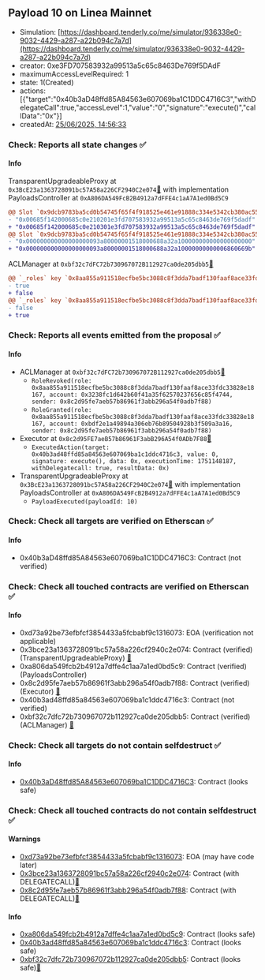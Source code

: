 ## Payload 10 on Linea Mainnet

- Simulation: [https://dashboard.tenderly.co/me/simulator/936338e0-9032-4429-a287-a22b094c7a7d](https://dashboard.tenderly.co/me/simulator/936338e0-9032-4429-a287-a22b094c7a7d)
- creator: 0xe3FD707583932a99513a5c65c8463De769f5DAdF
- maximumAccessLevelRequired: 1
- state: 1(Created)
- actions: [{"target":"0x40b3aD48ffd85A84563e607069ba1C1DDC4716C3","withDelegateCall":true,"accessLevel":1,"value":"0","signature":"execute()","callData":"0x"}]
- createdAt: [25/06/2025, 14:56:33](https://lineascan.build/tx/0x5c4be2818f897b92f1894b9d1e2de96c84000c7f8bbca190eb7c7d93e1ceed39)

### Check: Reports all state changes :white_check_mark:

#### Info


TransparentUpgradeableProxy at `0x3BcE23a1363728091bc57A58a226CF2940C2e074`[:ghost:](https://github.com/bgd-labs/aave-address-book "GovernanceV3Linea.PAYLOADS_CONTROLLER") with implementation PayloadsController at `0xA806DA549FcB2B4912a7dFFE4c1aA7A1ed0Bd5C9`
```diff
@@ Slot `0x9dcb9783ba5cd0b54745f65f4f918525e461e91888c334e5342cb380ac558d53` @@
- "0x00685f142000685c0e210201e3fd707583932a99513a5c65c8463de769f5dadf"
+ "0x00685f142000685c0e210301e3fd707583932a99513a5c65c8463de769f5dadf"
@@ Slot `0x9dcb9783ba5cd0b54745f65f4f918525e461e91888c334e5342cb380ac558d54` @@
- "0x000000000000000000093a80000001518000688a32a100000000000000000000"
+ "0x000000000000000000093a80000001518000688a32a10000000000006860669b"
```

ACLManager at `0xbf32c7dFC72b730967072B112927ca0de205dbb5`[:ghost:](https://github.com/bgd-labs/aave-address-book "AaveV3Linea.ACL_MANAGER")
```diff
@@ `_roles` key `0x8aa855a911518ecfbe5bc3088c8f3dda7badf130faaf8ace33fdc33828e18167.members.0x3238fc1d642b60f41a35f62570237656c85f4744` @@
- true
+ false
@@ `_roles` key `0x8aa855a911518ecfbe5bc3088c8f3dda7badf130faaf8ace33fdc33828e18167.members.0xbdf2e1a49894a306eb76b89504928b3f509a3a16` @@
- false
+ true
```


### Check: Reports all events emitted from the proposal :white_check_mark:

#### Info

- ACLManager at `0xbf32c7dFC72b730967072B112927ca0de205dbb5`[:ghost:](https://github.com/bgd-labs/aave-address-book "AaveV3Linea.ACL_MANAGER")
  - `RoleRevoked(role: 0x8aa855a911518ecfbe5bc3088c8f3dda7badf130faaf8ace33fdc33828e18167, account: 0x3238fc1d642b60f41a35f62570237656c85f4744, sender: 0x8c2d95fe7aeb57b86961f3abb296a54f0adb7f88)`
  - `RoleGranted(role: 0x8aa855a911518ecfbe5bc3088c8f3dda7badf130faaf8ace33fdc33828e18167, account: 0xbdf2e1a49894a306eb76b89504928b3f509a3a16, sender: 0x8c2d95fe7aeb57b86961f3abb296a54f0adb7f88)`
- Executor at `0x8c2d95FE7aeB57b86961F3abB296A54f0ADb7F88`[:ghost:](https://github.com/bgd-labs/aave-address-book "AaveV3Linea.ACL_ADMIN, GovernanceV3Linea.EXECUTOR_LVL_1")
  - `ExecutedAction(target: 0x40b3ad48ffd85a84563e607069ba1c1ddc4716c3, value: 0, signature: execute(), data: 0x, executionTime: 1751148187, withDelegatecall: true, resultData: 0x)`
- TransparentUpgradeableProxy at `0x3BcE23a1363728091bc57A58a226CF2940C2e074`[:ghost:](https://github.com/bgd-labs/aave-address-book "GovernanceV3Linea.PAYLOADS_CONTROLLER") with implementation PayloadsController at `0xA806DA549FcB2B4912a7dFFE4c1aA7A1ed0Bd5C9`
  - `PayloadExecuted(payloadId: 10)`

### Check: Check all targets are verified on Etherscan :white_check_mark:

#### Info

- 0x40b3aD48ffd85A84563e607069ba1C1DDC4716C3: Contract (not verified) 

### Check: Check all touched contracts are verified on Etherscan :white_check_mark:

#### Info

- 0xd73a92be73efbfcf3854433a5fcbabf9c1316073: EOA (verification not applicable)
- 0x3bce23a1363728091bc57a58a226cf2940c2e074: Contract (verified) (TransparentUpgradeableProxy) [:ghost:](https://github.com/bgd-labs/aave-address-book "GovernanceV3Linea.PAYLOADS_CONTROLLER")
- 0xa806da549fcb2b4912a7dffe4c1aa7a1ed0bd5c9: Contract (verified) (PayloadsController) 
- 0x8c2d95fe7aeb57b86961f3abb296a54f0adb7f88: Contract (verified) (Executor) [:ghost:](https://github.com/bgd-labs/aave-address-book "AaveV3Linea.ACL_ADMIN, GovernanceV3Linea.EXECUTOR_LVL_1")
- 0x40b3ad48ffd85a84563e607069ba1c1ddc4716c3: Contract (not verified) 
- 0xbf32c7dfc72b730967072b112927ca0de205dbb5: Contract (verified) (ACLManager) [:ghost:](https://github.com/bgd-labs/aave-address-book "AaveV3Linea.ACL_MANAGER")

### Check: Check all targets do not contain selfdestruct :white_check_mark:

#### Info

- [0x40b3aD48ffd85A84563e607069ba1C1DDC4716C3](https://lineascan.build/address/0x40b3aD48ffd85A84563e607069ba1C1DDC4716C3): Contract (looks safe)

### Check: Check all touched contracts do not contain selfdestruct :white_check_mark:

#### Warnings

- [0xd73a92be73efbfcf3854433a5fcbabf9c1316073](https://lineascan.build/address/0xd73a92be73efbfcf3854433a5fcbabf9c1316073): EOA (may have code later)
- [0x3bce23a1363728091bc57a58a226cf2940c2e074](https://lineascan.build/address/0x3bce23a1363728091bc57a58a226cf2940c2e074): Contract (with DELEGATECALL)[:ghost:](https://github.com/bgd-labs/aave-address-book "GovernanceV3Linea.PAYLOADS_CONTROLLER")
- [0x8c2d95fe7aeb57b86961f3abb296a54f0adb7f88](https://lineascan.build/address/0x8c2d95fe7aeb57b86961f3abb296a54f0adb7f88): Contract (with DELEGATECALL)[:ghost:](https://github.com/bgd-labs/aave-address-book "AaveV3Linea.ACL_ADMIN, GovernanceV3Linea.EXECUTOR_LVL_1")

#### Info

- [0xa806da549fcb2b4912a7dffe4c1aa7a1ed0bd5c9](https://lineascan.build/address/0xa806da549fcb2b4912a7dffe4c1aa7a1ed0bd5c9): Contract (looks safe)
- [0x40b3ad48ffd85a84563e607069ba1c1ddc4716c3](https://lineascan.build/address/0x40b3ad48ffd85a84563e607069ba1c1ddc4716c3): Contract (looks safe)
- [0xbf32c7dfc72b730967072b112927ca0de205dbb5](https://lineascan.build/address/0xbf32c7dfc72b730967072b112927ca0de205dbb5): Contract (looks safe)[:ghost:](https://github.com/bgd-labs/aave-address-book "AaveV3Linea.ACL_MANAGER")

